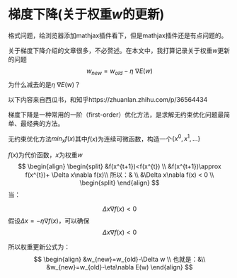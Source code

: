 # 梯度下降(关于权重$w$的更新)

格式问题，给浏览器添加mathjax插件看下，但是mathjax插件还是有点问题的。

关于梯度下降介绍的文章很多，不必赘述。在本文中，我打算记录关于权重$w$更新的问题
$$
w_{new} = w_{old} - \eta \ \nabla E(w)
$$
为什么减去的是$\eta \ \nabla E(w)​$？

以下内容来自西瓜书，和知乎https://zhuanlan.zhihu.com/p/36564434

梯度下降是一种常用的一阶（first-order）优化方法，是求解无约束优化问题最简单、最经典的方法。

无约束优化方法$min_xf(x)$其中$f(x)$为连续可微函数，构造一个$\{x^0,x^1,...\}$

$f(x)​$为代价函数，$x​$为权重$w​$
$$
\begin{align}
\begin{split}
&f(x^{t+1})<f(x^{t}) \\
&f(x^{t+1})\approx f(x^{t})+ \Delta x\nabla f(x)\\
所以：& \\
&\Delta x\nabla f(x) < 0 \\
\begin{split}
\end{align}
$$
当：

$$\Delta x\nabla f(x) < 0​$$假设$\Delta x = -\eta\nabla f(x)​$，可以确保$$\Delta x\nabla f(x) < 0​$$

所以权重更新公式为：
$$
\begin{align}
&w_{new}=w_{old}-\Delta w \\
也就是：&\\
&w_{new}=w_{old}-\eta\nabla E(w)
\end{align}
$$





